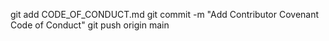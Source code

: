 git add CODE_OF_CONDUCT.md
git commit -m "Add Contributor Covenant Code of Conduct"
git push origin main
